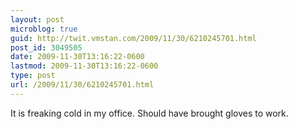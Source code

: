 ```yaml
---
layout: post
microblog: true
guid: http://twit.vmstan.com/2009/11/30/6210245701.html
post_id: 3049505
date: 2009-11-30T13:16:22-0600
lastmod: 2009-11-30T13:16:22-0600
type: post
url: /2009/11/30/6210245701.html
---
```

It is freaking cold in my office. Should have brought gloves to work.
